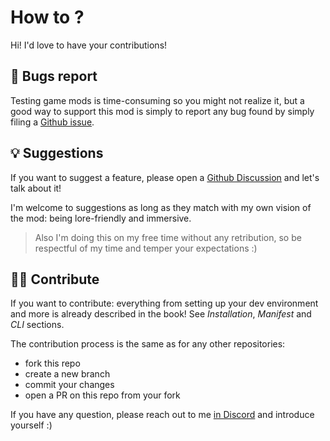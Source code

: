 # How to ?

Hi! I'd love to have your contributions!

## 🐛 Bugs report

Testing game mods is time-consuming so you might not realize it, but a good way to support this mod is simply to report any bug found by simply filing a [Github issue](https://github.com/cyb3rpsych0s1s/4ddicted/issues).

## 💡 Suggestions

If you want to suggest a feature, please open a [Github Discussion](https://github.com/cyb3rpsych0s1s/4ddicted/discussions) and let's talk about it!

I'm welcome to suggestions as long as they match with my own vision of the mod: being lore-friendly and immersive.

> Also I'm doing this on my free time without any retribution, so be respectful of my time and temper your expectations :)

## 🧑‍💻 Contribute

If you want to contribute: everything from setting up your dev environment and more is already described in the book! See *Installation*, *Manifest* and *CLI* sections.

The contribution process is the same as for any other repositories:

- fork this repo
- create a new branch
- commit your changes
- open a PR on this repo from your fork

If you have any question, please reach out to me [in Discord](https://discordapp.com/users/610210802426707991) and introduce yourself :)
